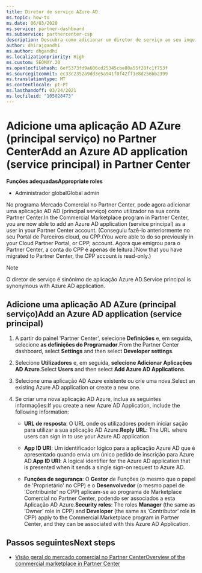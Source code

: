 ```yaml
---
title: Diretor de serviço AZure AD
ms.topic: how-to
ms.date: 06/03/2020
ms.service: partner-dashboard
ms.subservice: partnercenter-csp
description: Descubra como adicionar um diretor de serviço ao seu inquilino AZure AD. Fazê-lo significa adicionar uma aplicação AD Azure (principal serviço) no Partner Center.
author: dhirajgandhi
ms.author: dhgandhi
ms.localizationpriority: High
ms.custom: SEOMAY.20
ms.openlocfilehash: 6ef5373fd9a606cd25345cbe80a55f28fc1f753f
ms.sourcegitcommit: ec33c2352a9dd3e5a941f0f42ff1e8d256bb2399
ms.translationtype: MT
ms.contentlocale: pt-PT
ms.lasthandoff: 03/24/2021
ms.locfileid: "105028473"
---
```

# <a name="add-an-azure-ad-application-service-principal-in-partner-center"></a><span data-ttu-id="cb9cd-104">Adicione uma aplicação AD AZure (principal serviço) no Partner Center</span><span class="sxs-lookup"><span data-stu-id="cb9cd-104">Add an Azure AD application (service principal) in Partner Center</span></span>

<span data-ttu-id="cb9cd-105">**Funções adequadas**</span><span class="sxs-lookup"><span data-stu-id="cb9cd-105">**Appropriate roles**</span></span>

- <span data-ttu-id="cb9cd-106">Administrador global</span><span class="sxs-lookup"><span data-stu-id="cb9cd-106">Global admin</span></span>

<span data-ttu-id="cb9cd-107">No programa Mercado Comercial no Partner Center, pode agora adicionar uma aplicação AD AD (principal serviço) como utilizador na sua conta Partner Center.</span><span class="sxs-lookup"><span data-stu-id="cb9cd-107">In the Commercial Marketplace program in Partner Center, you are now able to add an Azure AD application (service principal) as a user in your Partner Center account.</span></span> <span data-ttu-id="cb9cd-108">(Conseguiu fazê-lo anteriormente no seu Portal de Parceiros cloud, ou CPP.</span><span class="sxs-lookup"><span data-stu-id="cb9cd-108">(You were able to do so previously in your Cloud Partner Portal, or CPP, account.</span></span> <span data-ttu-id="cb9cd-109">Agora que emigrou para o Partner Center, a conta do CPP é apenas de leitura.)</span><span class="sxs-lookup"><span data-stu-id="cb9cd-109">Now that you have migrated to Partner Center, the CPP account is read-only.)</span></span>
 
>[!Note] 
><span data-ttu-id="cb9cd-110">O diretor de serviço é sinónimo de aplicação Azure AD.</span><span class="sxs-lookup"><span data-stu-id="cb9cd-110">Service principal is synonymous with Azure AD application.</span></span>

## <a name="add-an-azure-ad-application-service-principal"></a><span data-ttu-id="cb9cd-111">Adicione uma aplicação AD AZure (principal serviço)</span><span class="sxs-lookup"><span data-stu-id="cb9cd-111">Add an Azure AD application (service principal)</span></span>

1. <span data-ttu-id="cb9cd-112">A partir do painel 'Partner Center', selecione **Definições** e, em seguida, selecione **as definições do Programador**.</span><span class="sxs-lookup"><span data-stu-id="cb9cd-112">From the Partner Center dashboard, select **Settings** and then select **Developer settings**.</span></span>

2. <span data-ttu-id="cb9cd-113">Selecione **Utilizadores** e, em seguida, **selecione Adicionar Aplicações AD Azure**.</span><span class="sxs-lookup"><span data-stu-id="cb9cd-113">Select **Users** and then select **Add Azure AD Applications**.</span></span>

3. <span data-ttu-id="cb9cd-114">Selecione uma aplicação AD Azure existente ou crie uma nova.</span><span class="sxs-lookup"><span data-stu-id="cb9cd-114">Select an existing Azure AD application or create a new one.</span></span>

4. <span data-ttu-id="cb9cd-115">Se criar uma nova aplicação AD Azure, inclua as seguintes informações:</span><span class="sxs-lookup"><span data-stu-id="cb9cd-115">If you create a new Azure AD Application, include the following information:</span></span>  

   - <span data-ttu-id="cb9cd-116">**URL de resposta**: O URL onde os utilizadores podem iniciar sação para utilizar a sua aplicação AD Azure.</span><span class="sxs-lookup"><span data-stu-id="cb9cd-116">**Reply URL**: The URL where users can sign in to use your Azure AD application.</span></span>

   - <span data-ttu-id="cb9cd-117">**App ID URI**: Um identificador lógico para a aplicação Azure AD que é apresentado quando envia um único pedido de inscrição para Azure AD.</span><span class="sxs-lookup"><span data-stu-id="cb9cd-117">**App ID URI**: A logical identifier for the Azure AD application that is presented when it sends a single sign-on request to Azure AD.</span></span>

   - <span data-ttu-id="cb9cd-118">**Funções de segurança**: O **Gestor** de Funções (o mesmo que o papel de 'Proprietário' no CPP) e o **Desenvolvedor** (o mesmo papel de 'Contribuinte' no CPP) aplicam-se ao programa de Marketplace Comercial no Partner Center, podendo ser associados a esta Aplicação AD Azure.</span><span class="sxs-lookup"><span data-stu-id="cb9cd-118">**Security roles**: The roles **Manager** (the same as  ‘Owner’ role in CPP) and **Developer** (the same as ‘Contributor’ role in CPP) apply to the Commercial Marketplace program in Partner Center, and they can be associated with this Azure AD Application.</span></span>  

## <a name="next-steps"></a><span data-ttu-id="cb9cd-119">Passos seguintes</span><span class="sxs-lookup"><span data-stu-id="cb9cd-119">Next steps</span></span>

- [<span data-ttu-id="cb9cd-120">Visão geral do mercado comercial no Partner Center</span><span class="sxs-lookup"><span data-stu-id="cb9cd-120">Overview of the commercial marketplace in Partner Center</span></span>](csp-commercial-marketplace-overview.md)